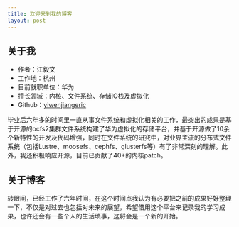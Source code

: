 ```yaml
---
title: 欢迎来到我的博客
layout: post
---
```


## 关于我

- 作者：江毅文
- 工作地：杭州
- 目前就职单位：华为
- 擅长领域：内核、文件系统、存储IO栈及虚拟化
- Github：[yiwenjiangeric](https://github.com/YiwenJiangEric/)

毕业后六年多的时间里一直从事文件系统和虚拟化相关的工作，最突出的成果是基于开源的ocfs2集群文件系统构建了华为虚拟化的存储平台，并基于开源做了10余个新特性的开发及代码增强，同时在文件系统的研究中，对业界主流的分布式文件系统（包括Lustre、moosefs、cephfs、glusterfs等）有了非常深刻的理解。此外，我还积极响应开源，目前已贡献了40+的内核patch。

## 关于博客

转眼间，已经工作了六年时间，在这个时间点我认为有必要把之前的成果好好整理一下，不仅是对过去也包括对未来的展望，希望借用这个平台来记录我的学习成果，也许还会有一些个人的生活琐事，这将会是一个新的开始。
